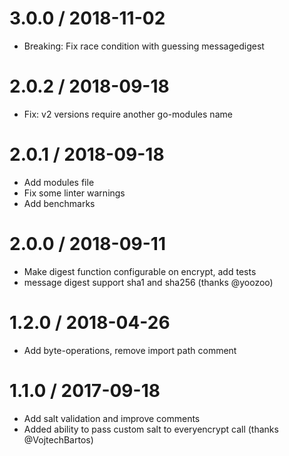 # 3.0.0 / 2018-11-02

  * Breaking: Fix race condition with guessing messagedigest

# 2.0.2 / 2018-09-18

  * Fix: v2 versions require another go-modules name

# 2.0.1 / 2018-09-18

  * Add modules file
  * Fix some linter warnings
  * Add benchmarks

# 2.0.0 / 2018-09-11

  * Make digest function configurable on encrypt, add tests
  * message digest support sha1 and sha256 (thanks @yoozoo)

# 1.2.0 / 2018-04-26

  * Add byte-operations, remove import path comment

# 1.1.0 / 2017-09-18

  * Add salt validation and improve comments
  * Added ability to pass custom salt to everyencrypt call (thanks @VojtechBartos)
